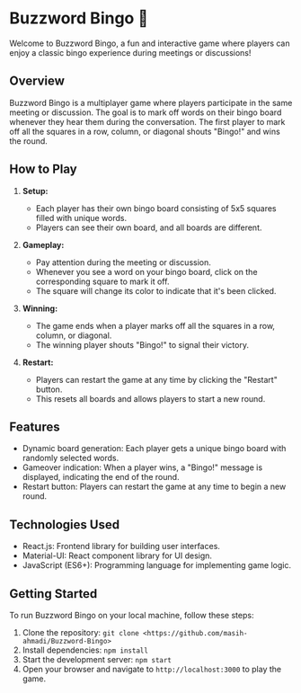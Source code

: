 # Buzzword Bingo 🎲

Welcome to Buzzword Bingo, a fun and interactive game where players can enjoy a classic bingo experience during meetings or discussions!

## Overview

Buzzword Bingo is a multiplayer game where players participate in the same meeting or discussion. The goal is to mark off words on their bingo board whenever they hear them during the conversation. The first player to mark off all the squares in a row, column, or diagonal shouts "Bingo!" and wins the round.

## How to Play

1. **Setup:**
   - Each player has their own bingo board consisting of 5x5 squares filled with unique words.
   - Players can see their own board, and all boards are different.

2. **Gameplay:**
   - Pay attention during the meeting or discussion.
   - Whenever you see a word on your bingo board, click on the corresponding square to mark it off.
   - The square will change its color to indicate that it's been clicked.

3. **Winning:**
   - The game ends when a player marks off all the squares in a row, column, or diagonal.
   - The winning player shouts "Bingo!" to signal their victory.

4. **Restart:**
   - Players can restart the game at any time by clicking the "Restart" button.
   - This resets all boards and allows players to start a new round.

## Features

- Dynamic board generation: Each player gets a unique bingo board with randomly selected words.
- Gameover indication: When a player wins, a "Bingo!" message is displayed, indicating the end of the round.
- Restart button: Players can restart the game at any time to begin a new round.

## Technologies Used

- React.js: Frontend library for building user interfaces.
- Material-UI: React component library for UI design.
- JavaScript (ES6+): Programming language for implementing game logic.

## Getting Started

To run Buzzword Bingo on your local machine, follow these steps:

1. Clone the repository: `git clone <https://github.com/masih-ahmadi/Buzzword-Bingo>`
2. Install dependencies: `npm install`
3. Start the development server: `npm start`
4. Open your browser and navigate to `http://localhost:3000` to play the game.


